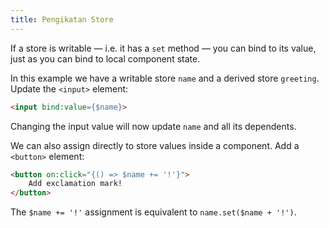 ```yaml
---
title: Pengikatan Store
---
```


If a store is writable — i.e. it has a `set` method — you can bind to its value, just as you can bind to local component state.

In this example we have a writable store `name` and a derived store `greeting`. Update the `<input>` element:

```html
<input bind:value={$name}>
```

Changing the input value will now update `name` and all its dependents.

We can also assign directly to store values inside a component. Add a `<button>` element:

```html
<button on:click="{() => $name += '!'}">
	Add exclamation mark!
</button>
```

The `$name += '!'` assignment is equivalent to `name.set($name + '!')`.